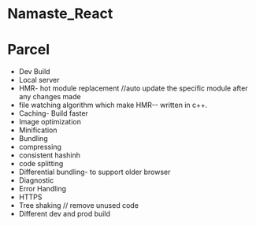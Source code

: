 # Namaste_React

# Parcel
- Dev Build
- Local server
-  HMR- hot module replacement //auto update the specific module after any changes made
- file watching algorithm which make HMR-- written in c++.
- Caching- Build faster
- Image optimization
- Minification
- Bundling
- compressing
- consistent hashinh
-  code splitting
- Differential bundling- to support older browser
- Diagnostic
- Error Handling
- HTTPS
- Tree shaking // remove unused code
- Different  dev and prod build
